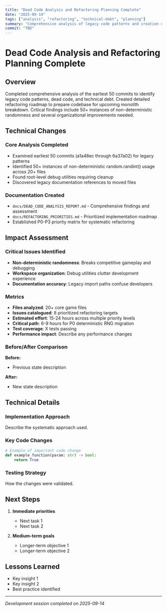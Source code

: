 ```yaml
---
title: "Dead Code Analysis and Refactoring Planning Complete"
date: "2025-09-14"
tags: ["analysis", "refactoring", "technical-debt", "planning"]
summary: "Comprehensive analysis of legacy code patterns and creation of prioritized refactoring plan for monolith breakdown preparation"
commit: "TBD"
---
```


# Dead Code Analysis and Refactoring Planning Complete

## Overview

Completed comprehensive analysis of the earliest 50 commits to identify legacy code patterns, dead code, and technical debt. Created detailed refactoring roadmap to prepare codebase for upcoming monolith breakdown. Critical findings include 50+ instances of non-deterministic randomness and several organizational improvements needed.

## Technical Changes

### Core Analysis Completed
- Examined earliest 50 commits (a1a48ec through 6a37a02) for legacy patterns
- Identified 50+ instances of non-deterministic random.randint() usage across 20+ files  
- Found root-level debug utilities requiring cleanup
- Discovered legacy documentation references to moved files

### Documentation Created
- `docs/DEAD_CODE_ANALYSIS_REPORT.md` - Comprehensive findings and assessment
- `docs/REFACTORING_PRIORITIES.md` - Prioritized implementation roadmap
- Established P0-P3 priority matrix for systematic refactoring

## Impact Assessment

### Critical Issues Identified
- **Non-deterministic randomness**: Breaks competitive gameplay and debugging
- **Workspace organization**: Debug utilities clutter development experience
- **Documentation accuracy**: Legacy import paths confuse developers

### Metrics
- **Files analyzed**: 20+ core game files
- **Issues catalogued**: 8 prioritized refactoring targets
- **Estimated effort**: 15-24 hours across multiple priority levels
- **Critical path**: 6-9 hours for P0 deterministic RNG migration
- **Test coverage**: X tests passing
- **Performance impact**: Describe any performance changes

### Before/After Comparison
**Before:**
- Previous state description

**After:**  
- New state description

## Technical Details

### Implementation Approach
Describe the systematic approach used.

### Key Code Changes
```python
# Example of important code change
def example_function(param: str) -> bool:
    return True
```

### Testing Strategy
How the changes were validated.

## Next Steps

1. **Immediate priorities**
   - Next task 1
   - Next task 2

2. **Medium-term goals**
   - Longer-term objective 1
   - Longer-term objective 2

## Lessons Learned

- Key insight 1
- Key insight 2
- Best practice identified

---

*Development session completed on 2025-09-14*

